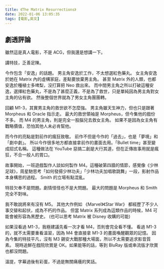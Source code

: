 ```yaml
---
title: 《The Matrix Resurrections》
date: 2022-01-06 13:05:35
tags: [電影,英文]
---
```

## 劇透評論

雖然這是真人電影，不是 ACG，但我還是想講一下。

講特技，乏善足陳。

今作包含「安逸」的話題。
男主角安逸於工作，不太想選紅色藥丸。
女主角安逸於她在 Matrix 內的虛構家庭，差點要放棄男主角。
甚至 Matrix 外的人類，也都安逸於種植士多啤梨，沒打算把 Neo 救出來。
而中間男主角之所以打破這種安逸，選擇紅色藥丸，不是為了甚麼正義，不是為了救世，只是單純因為男主角對女主角的佔有欲。
然後整個世界就為了男女主角團團轉。

回顧 M1-3，其實男主角的救世欲不怎麼強。
男主角雖天生神力，但也只是跟著 Morpheus 和 Oracle 指示走。
最大的救世領袖是 Morpheus，但今集他的戲份不多。
而 M4 的男主角，則是完全一股腦兒去救女主角。
如果不是因為女主角有戰略價值，恐怕其他人未必肯幫他。

而今作的亮點是對前作的瘋狂致敬。
前作不但是今作的「過去」，也是「夢境」和「劇中劇」。
所以今作很多地方都直接拿前作的畫面去用。「Bullet time」甚至變成招式名稱。
這種做法在 YouTube 惡搞二創是大行其道，但在正傳故事用就是瘋狂，不合一般人的胃口。

故事開始，一班遊戲製作人談如何製作 M4。這種破第四牆的情節，感覺像《少林足球》，周星馳思考「如何發揚少林功夫」「少林功夫加唱歌跳舞」一段，影射作品本身構思的過程。
Smith 的立場有點混亂。

特技欠奉不是問題。劇情怪怪也不是大問題。
最大的問題是 Morpheus 和 Smith 完全不對味。

我不敢說將來有沒有 M5。
其他大作例如 《Marvel》《Star War》 都經歷了不少人事交替和起伏，成為不朽的作品。
但當 Matrix 系列成為這類作品的時候，M4 可能會被形容為黑歷史。
(也可以思考 Matrix 被 Disney 收購的可能)

如果沒看過 M1-3，我極建議先看一次才看 M4，否則會完全看不懂。
看過 M1-3 的，就不太需要重看溫習，因為 M4 會直接拿 M1-3 的畫面喚醒觀眾的記憶。
因為今集的特技平凡，沒有 M3 錫安大戰那種大場面，所以不太需要追求影音質素。
現時追鮮在戲院欣賞是 OK。如果能等的話，等到 BluRay 版或串流版才欣賞也都沒問題。

溫提，字幕過後有彩蛋，不過是無關痛癢的笑話。

